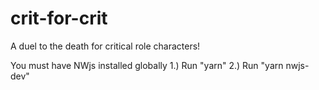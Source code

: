 # crit-for-crit
A duel to the death for critical role characters!

You must have NWjs installed globally
1.) Run "yarn"
2.) Run "yarn nwjs-dev"